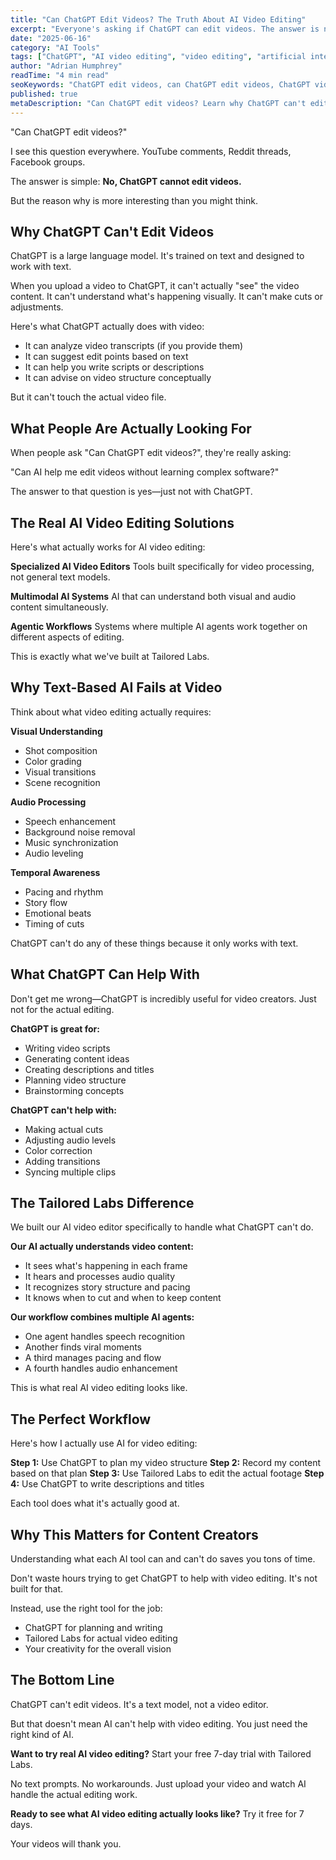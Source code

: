 ```yaml
---
title: "Can ChatGPT Edit Videos? The Truth About AI Video Editing"
excerpt: "Everyone's asking if ChatGPT can edit videos. The answer is no—but here's what actually works for AI video editing."
date: "2025-06-16"
category: "AI Tools"
tags: ["ChatGPT", "AI video editing", "video editing", "artificial intelligence", "content creation"]
author: "Adrian Humphrey"
readTime: "4 min read"
seoKeywords: "ChatGPT edit videos, can ChatGPT edit videos, ChatGPT video editing, AI video editing"
published: true
metaDescription: "Can ChatGPT edit videos? Learn why ChatGPT can't edit videos and discover what AI tools actually work for video editing."
---
```


"Can ChatGPT edit videos?"

I see this question everywhere. YouTube comments, Reddit threads, Facebook groups.

The answer is simple: **No, ChatGPT cannot edit videos.**

But the reason why is more interesting than you might think.

## Why ChatGPT Can't Edit Videos

ChatGPT is a large language model. It's trained on text and designed to work with text.

When you upload a video to ChatGPT, it can't actually "see" the video content. It can't understand what's happening visually. It can't make cuts or adjustments.

Here's what ChatGPT actually does with video:
- It can analyze video transcripts (if you provide them)
- It can suggest edit points based on text
- It can help you write scripts or descriptions
- It can advise on video structure conceptually

But it can't touch the actual video file.

## What People Are Actually Looking For

When people ask "Can ChatGPT edit videos?", they're really asking:

"Can AI help me edit videos without learning complex software?"

The answer to that question is yes—just not with ChatGPT.

## The Real AI Video Editing Solutions

Here's what actually works for AI video editing:

**Specialized AI Video Editors**
Tools built specifically for video processing, not general text models.

**Multimodal AI Systems**
AI that can understand both visual and audio content simultaneously.

**Agentic Workflows**
Systems where multiple AI agents work together on different aspects of editing.

This is exactly what we've built at Tailored Labs.

## Why Text-Based AI Fails at Video

Think about what video editing actually requires:

**Visual Understanding**
- Shot composition
- Color grading
- Visual transitions
- Scene recognition

**Audio Processing**
- Speech enhancement
- Background noise removal
- Music synchronization
- Audio leveling

**Temporal Awareness**
- Pacing and rhythm
- Story flow
- Emotional beats
- Timing of cuts

ChatGPT can't do any of these things because it only works with text.

## What ChatGPT Can Help With

Don't get me wrong—ChatGPT is incredibly useful for video creators. Just not for the actual editing.

**ChatGPT is great for:**
- Writing video scripts
- Generating content ideas
- Creating descriptions and titles
- Planning video structure
- Brainstorming concepts

**ChatGPT can't help with:**
- Making actual cuts
- Adjusting audio levels
- Color correction
- Adding transitions
- Syncing multiple clips

## The Tailored Labs Difference

We built our AI video editor specifically to handle what ChatGPT can't do.

**Our AI actually understands video content:**
- It sees what's happening in each frame
- It hears and processes audio quality
- It recognizes story structure and pacing
- It knows when to cut and when to keep content

**Our workflow combines multiple AI agents:**
- One agent handles speech recognition
- Another finds viral moments
- A third manages pacing and flow
- A fourth handles audio enhancement

This is what real AI video editing looks like.

## The Perfect Workflow

Here's how I actually use AI for video editing:

**Step 1:** Use ChatGPT to plan my video structure
**Step 2:** Record my content based on that plan
**Step 3:** Use Tailored Labs to edit the actual footage
**Step 4:** Use ChatGPT to write descriptions and titles

Each tool does what it's actually good at.

## Why This Matters for Content Creators

Understanding what each AI tool can and can't do saves you tons of time.

Don't waste hours trying to get ChatGPT to help with video editing. It's not built for that.

Instead, use the right tool for the job:
- ChatGPT for planning and writing
- Tailored Labs for actual video editing
- Your creativity for the overall vision

## The Bottom Line

ChatGPT can't edit videos. It's a text model, not a video editor.

But that doesn't mean AI can't help with video editing. You just need the right kind of AI.

**Want to try real AI video editing?** Start your free 7-day trial with Tailored Labs.

No text prompts. No workarounds. Just upload your video and watch AI handle the actual editing work.

**Ready to see what AI video editing actually looks like?** Try it free for 7 days.

Your videos will thank you.